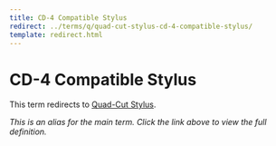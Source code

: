 ```yaml
---
title: CD-4 Compatible Stylus
redirect: ../terms/q/quad-cut-stylus-cd-4-compatible-stylus/
template: redirect.html
---
```


# CD-4 Compatible Stylus

This term redirects to [Quad-Cut Stylus](../terms/q/quad-cut-stylus-cd-4-compatible-stylus/).

*This is an alias for the main term. Click the link above to view the full definition.*
